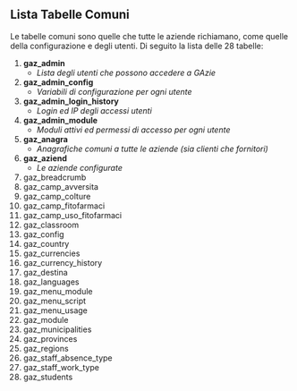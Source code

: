 ## Lista Tabelle Comuni

Le tabelle comuni sono quelle che tutte le aziende richiamano, come quelle della configurazione e degli utenti. Di seguito la lista delle 28 tabelle:

1. __gaz_admin__
   - *Lista degli utenti che possono accedere a GAzie*
2. __gaz_admin_config__
   - *Variabili di configurazione per ogni utente*
3. __gaz_admin_login_history__
   - *Login ed IP degli accessi utenti*
4. __gaz_admin_module__
   - *Moduli attivi ed permessi di accesso per ogni utente*
5. __gaz_anagra__
   - *Anagrafiche comuni a tutte le aziende (sia clienti che fornitori)*
6. __gaz_aziend__
   - *Le aziende configurate*
7. gaz_breadcrumb
8. gaz_camp_avversita
9. gaz_camp_colture
10. gaz_camp_fitofarmaci
11. gaz_camp_uso_fitofarmaci
12. gaz_classroom
13. gaz_config
14. gaz_country
15. gaz_currencies
16. gaz_currency_history
17. gaz_destina
18. gaz_languages
19. gaz_menu_module
20. gaz_menu_script
21. gaz_menu_usage
22. gaz_module
23. gaz_municipalities
24. gaz_provinces
25. gaz_regions
26. gaz_staff_absence_type
27. gaz_staff_work_type
28. gaz_students 
